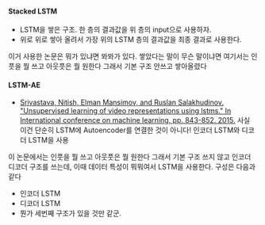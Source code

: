 #### Stacked LSTM

- LSTM을 쌓은 구조. 한 층의 결과값을 위 층의 input으로 사용하자.
- 위로 위로 쌓아 올려서 가장 위의 LSTM 층의 결과값을 최종 결과로 사용한다. 

이거 사용한 논문은 뭐가 있냐면 뫄뫄가 있다.
쌓았다는 말이 무슨 말이냐면
여기서는 인풋을 뭘 쓰고 아웃풋은 뭘 원한다
그래서 기본 구조 안쓰고 쌓아올렸다

#### LSTM-AE
- [Srivastava, Nitish, Elman Mansimov, and Ruslan Salakhudinov. "Unsupervised learning of video representations using lstms." In International conference on machine learning, pp. 843-852. 2015.](http://proceedings.mlr.press/v37/srivastava15.pdf)
사실 이건 단순히 LSTM에 Autoencoder를 연결한 것이 아니다! 인코더 LSTM와 디코더 LSTM을 사용

이 논문에서는 인풋을 뭘 쓰고 아웃풋은 뭘 원한다
그래서 기본 구조 쓰지 않고 인코더 디코더 구조를 쓰는데, 
이때 데이터 특성이 뭐뭐여서 LSTM을 사용한다. 
구성은 다음과 같다
- 인코더 LSTM
- 디코더 LSTM
- 뭔가 세번째 구조가 있을 것만 같군.
